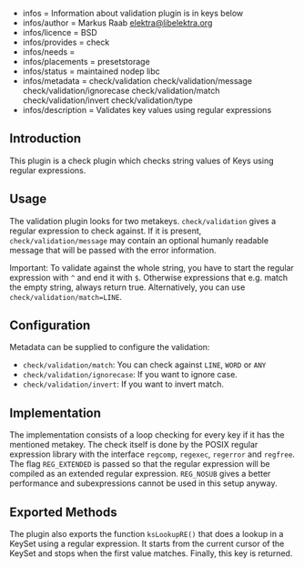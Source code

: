 - infos = Information about validation plugin is in keys below
- infos/author = Markus Raab <elektra@libelektra.org>
- infos/licence = BSD
- infos/provides = check
- infos/needs =
- infos/placements = presetstorage
- infos/status = maintained nodep libc
- infos/metadata = check/validation check/validation/message check/validation/ignorecase check/validation/match check/validation/invert check/validation/type
- infos/description = Validates key values using regular expressions

## Introduction ##

This plugin is a check plugin which checks string values of Keys using
regular expressions.

## Usage ##

The validation plugin looks for two metakeys. `check/validation`
gives a regular expression to check against. If it is present,
`check/validation/message` may contain an optional humanly readable
message that will be passed with the error information.

Important:
To validate against the whole string, you have to start the regular
expression with `^` and end it with `$`. Otherwise expressions that
e.g. match the empty string, always return true.
Alternatively, you can use `check/validation/match=LINE`.

## Configuration ##

Metadata can be supplied to configure the validation:

- `check/validation/match`: You can check against `LINE`, `WORD` or `ANY`
- `check/validation/ignorecase`: If you want to ignore case.
- `check/validation/invert`: If you want to invert match.

## Implementation ##

The implementation consists of a loop checking for every key if it has
the mentioned metakey. The check itself is done by the POSIX regular
expression library with the interface `regcomp`, `regexec`, `regerror`
and `regfree`. The flag `REG_EXTENDED` is passed so that the regular
expression will be compiled as an extended regular expression. `REG_NOSUB`
gives a better performance and subexpressions cannot be used in this
setup anyway.

## Exported Methods ##

The plugin also exports the function `ksLookupRE()` that does a lookup in
a KeySet using a regular expression. It starts from the current cursor
of the KeySet and stops when the first value matches. Finally, this key
is returned.

